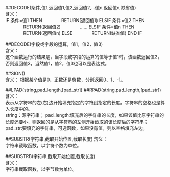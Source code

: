 ##DECODE(条件,值1,返回值1,值2,返回值2,...值n,返回值n,缺省值)  
含义：  
IF 条件=值1 THEN
　　　　RETURN(返回值1)
ELSIF 条件=值2 THEN
　　　　RETURN(返回值2)
　　　　......
ELSIF 条件=值n THEN
　　　　RETURN(返回值n)
ELSE
　　　　RETURN(缺省值)
END IF  
  
##DECODE(字段或字段的运算，值1，值2，值3)  
含义：  
这个函数运行的结果是，当字段或字段的运算的值等于值1时，该函数返回值2，否则返回值3，当然值1，值2，值3也可以是表达式。

##SIGN()  
含义：
根据某个值是0、正数还是负数，分别返回0、1、-1。  
  
##LPAD(string,pad_length,[pad_str]) 
##RPAD(string,pad_length,[pad_str])
含义：  
表示从字符串的左(右)边开始填充指定的字符到指定的长度。字符串的空格也是算入长度中的。  
string：源字符串；
pad_length:填充后的字符串的长度，如果该值比原字符串的长度还要小，则返回的是从字符串的左侧开始截取的该长度后的字符串；
pad_str:要填充的字符串，可选函数，如果没有值，则以空格填充左边。  
  
##SUBSTR(字符串,截取开始位置,截取长度)
含义：  
字符串截取函数，以字符个数为单位。  
  
##SUBSTRB(字符串,截取开始位置,截取长度)  
含义：  
字符串截取函数，以字节数为单位。 